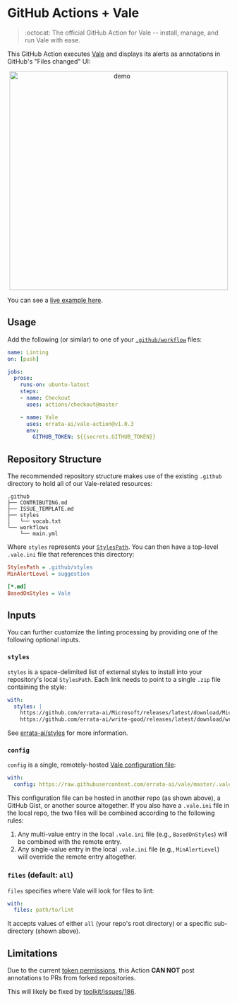 # GitHub Actions + Vale

> :octocat: The official GitHub Action for Vale -- install, manage, and run Vale with ease.

This GitHub Action executes [Vale](https://github.com/errata-ai/vale) and displays its alerts as annotations in GitHub's "Files changed" UI:

<p align="center">
  <img width="495" alt="demo" src="https://user-images.githubusercontent.com/8785025/67726924-bf3e6180-f9a4-11e9-9c32-2233756731b9.png">
</p>

You can see a [live example here](https://github.com/errata-ai/vale-action/pull/1/commits/2e3b1e76e3b6412ea9577701218aba19470f87bb).

## Usage

Add the following (or similar) to one of your [`.github/workflow`](https://help.github.com/en/github/automating-your-workflow-with-github-actions/configuring-a-workflow) files:

```yaml
name: Linting
on: [push]

jobs:
  prose:
    runs-on: ubuntu-latest
    steps:
    - name: Checkout
      uses: actions/checkout@master

    - name: Vale
      uses: errata-ai/vale-action@v1.0.3
      env:
        GITHUB_TOKEN: ${{secrets.GITHUB_TOKEN}}
```

## Repository Structure

The recommended repository structure makes use of the existing `.github` directory to hold all of our Vale-related resources:

```text
.github
├── CONTRIBUTING.md
├── ISSUE_TEMPLATE.md
├── styles
│   └── vocab.txt
└── workflows
    └── main.yml
```

Where `styles` represents your [`StylesPath`](https://errata-ai.github.io/vale/styles/). You can then have a top-level `.vale.ini` file that references this directory:

```ini
StylesPath = .github/styles
MinAlertLevel = suggestion

[*.md]
BasedOnStyles = Vale
```

## Inputs

You can further customize the linting processing by providing one of the following optional inputs.

### `styles`

`styles` is a space-delimited list of external styles to install into your repository's local `StylesPath`. Each link needs to point to a single `.zip` file containing the style:

```yaml
with:
  styles: |
    https://github.com/errata-ai/Microsoft/releases/latest/download/Microsoft.zip
    https://github.com/errata-ai/write-good/releases/latest/download/write-good.zip
```

See [errata-ai/styles](https://github.com/errata-ai/styles) for more information.

### `config`

`config` is a single, remotely-hosted [Vale configuration file](https://errata-ai.github.io/vale/config/):

```yaml
with:
  config: https://raw.githubusercontent.com/errata-ai/vale/master/.vale.ini
```

This configuration file can be hosted in another repo (as shown above), a GitHub Gist, or another source altogether. If you also have a `.vale.ini` file in the local repo, the two files will be combined according to the following rules:

1. Any multi-value entry in the local `.vale.ini` file (e.g., `BasedOnStyles`) will be combined with the remote entry.
2. Any single-value entry in the local `.vale.ini` file (e.g., `MinAlertLevel`) will override the remote entry altogether.

### `files` (default: `all`)

`files` specifies where Vale will look for files to lint:

```yaml
with:
  files: path/to/lint
```

It accepts values of either `all` (your repo's root directory) or a specific sub-directory (shown above).

## Limitations

Due to the current [token permissions](https://help.github.com/en/articles/virtual-environments-for-github-actions#token-permissions),
this Action **CAN NOT** post annotations to PRs from forked repositories.

This will likely be fixed by [toolkit/issues/186](https://github.com/actions/toolkit/issues/186).

